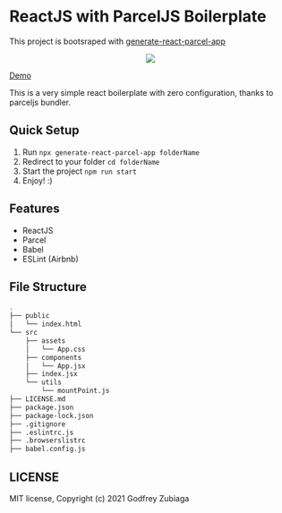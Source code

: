 # ReactJS with ParcelJS Boilerplate

This project is bootsraped with [generate-react-parcel-app](https://github.com/godfreyzubiaga/parcel-react-boilerplate)

<p align="center">
	<img src="https://res.cloudinary.com/starksten/image/upload/v1545892359/GRPA_Logo_2.png">
</p>

[Demo](https://react-parcel-boilerplate.firebaseapp.com/)

This is a very simple react boilerplate with zero configuration, thanks to parceljs bundler.

## Quick Setup

1. Run `npx generate-react-parcel-app folderName`
2. Redirect to your folder `cd folderName`
3. Start the project `npm run start`
4. Enjoy! :)

## Features

- ReactJS
- Parcel
- Babel
- ESLint (Airbnb)

## File Structure

```bash
.
├── public
│   └── index.html
└── src
    ├── assets
    │   └── App.css
    ├── components
    │   └── App.jsx
    ├── index.jsx
    └── utils
        └── mountPoint.js
├── LICENSE.md
├── package.json
├── package-lock.json
├── .gitignore
├── .eslintrc.js
├── .browserslistrc
├── babel.config.js
```

## LICENSE

MIT license, Copyright (c) 2021 Godfrey Zubiaga
